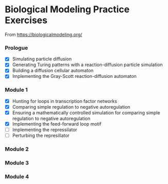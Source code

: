 # Biological Modeling Practice Exercises

From https://biologicalmodeling.org/

### Prologue

- [x] Simulating particle diffusion
- [x] Generating Turing patterns with a reaction-diffusion particle simulation
- [x] Building a diffusion cellular automaton
- [x] Implementing the Gray-Scott reaction-diffusion automaton

### Module 1

- [x] Hunting for loops in transcription factor networks
- [x] Comparing simple regulation to negative autoregulation
- [x] Ensuring a mathematically controlled simulation for comparing simple regulation to negative autoregulation
- [x] Implementing the feed-forward loop motif
- [ ] Implementing the repressilator
- [ ] Perturbing the represillator

### Module 2

### Module 3

### Module 4
